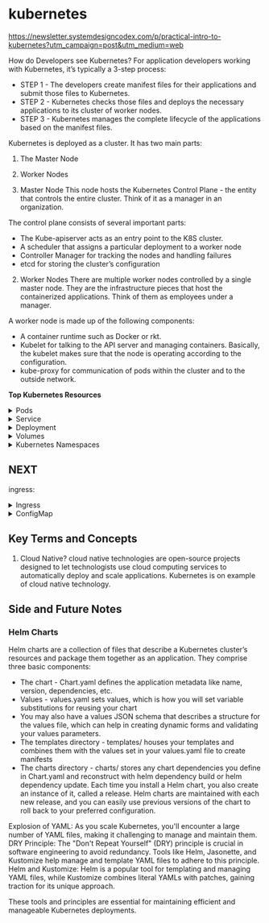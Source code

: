 # kubernetes
https://newsletter.systemdesigncodex.com/p/practical-intro-to-kubernetes?utm_campaign=post&utm_medium=web

How do Developers see Kubernetes?
For application developers working with Kubernetes, it’s typically a 3-step process:
- STEP 1 - The developers create manifest files for their applications and submit those files to Kubernetes.
- STEP 2 - Kubernetes checks those files and deploys the necessary applications to its cluster of worker nodes.
- STEP 3 - Kubernetes manages the complete lifecycle of the applications based on the manifest files.


Kubernetes is deployed as a cluster. It has two main parts:
1. The Master Node
2. Worker Nodes
   
1. Master Node
This node hosts the Kubernetes Control Plane - the entity that controls the entire cluster.
Think of it as a manager in an organization.

The control plane consists of several important parts:

- The Kube-apiserver acts as an entry point to the K8S cluster.
- A scheduler that assigns a particular deployment to a worker node
- Controller Manager for tracking the nodes and handling failures
- etcd for storing the cluster’s configuration

2. Worker Nodes
There are multiple worker nodes controlled by a single master node. They are the infrastructure pieces that host the containerized applications.
Think of them as employees under a manager.

A worker node is made up of the following components:

- A container runtime such as Docker or rkt.
- Kubelet for talking to the API server and managing containers. Basically, the kubelet makes sure that the node is operating according to the configuration.
- kube-proxy for communication of pods within the cluster and to the outside network.

**Top Kubernetes Resources**
<details><summary>Pods</summary>
Pods are the smallest atomic unit that you create in Kubernetes.

Aren’t pods the same as a container?
Not exactly.

Kubernetes groups multiple containers into a single unit known as a Pod. These pods are deployed on the worker nodes we talked about earlier.

`
While multi-container pods have their uses, the common consensus is to have 1 container per pod unless needed otherwise.

This approach makes it easy to scale an application without worrying about multiple processes.
`

Here’s a manifest file to declare a very simple pod.

```Bash apiVersion: v1
kind: Pod
metadata:
   name: basic-pod-demo
spec:
   containers:
   - image: systemdesigncodex/nodejs-demo
     name: hello-service
```

**Some important points to note over here**
- The kind is the type of resource.
- In the metadata section, the name field contains the name of the pod.
- Within the spec section, you can provide details about the containers that are going to be part of the pod. In this example, there’s only one container using the image named systemdesigncodex/nodejs-demo.
- Lastly, we have the name of the container.

To create a Kubernetes resource in your cluster, you use the kubectl command. Once the resource (such as pod is applied), use kubectl to check the status.

```Bash
$ kubectl apply -f <file-name>.yaml
$ kubectl get po
``` 
</details>

<details><summary>Service</summary>
Kubernetes is ideal for managing microservices, deploying one microservice per pod, and ensuring they can communicate seamlessly. Pods, the smallest deployable units in Kubernetes, often need to interact with each other, necessitating a mechanism for pods to locate and connect with each other within the cluster. Kubernetes Services are pivotal in addressing this need.
![image](https://github.com/user-attachments/assets/f3c6aa2b-ab92-48de-84ef-6075dd264e0d)

Here’s the YAML file to create a simple Kubernetes Service resource:

```Bash
apiVersion: v1
kind: Service
metadata:
   name: basic-service
spec:
   ports:
   - port: 80
     targetPort: 3000
   selector:
     app: hello-service
```
The port mapping is important over here:

- The port attribute is the service port
- The targetPort is the port exposed by your application container. For example, a webserver running on port 3000.
</details>
   
<details><summary>Deployment</summary>
   
A Kubernetes Deployment is a higher-level resource you can use for deploying applications and updating them declaratively.
When you create a Deployment, a ReplicaSet resource is also created under the hood to control the pods.

What does a ReplicaSet do?
It lets you create multiple pods for the same application. Think about horizontally scaling your application.
A Deployment sits on top of the ReplicaSet, making sure that the latest version of your app is always running on the desired number of pods.

![image](https://github.com/user-attachments/assets/bf4d42a5-3bf5-44a6-a806-c7ecfc16a9d7)

Also, here’s an example for the Deployment YAML file.

```Bash
apiVersion: apps/v1
kind: Deployment
metadata:
   labels:
     app: nginx
   name: nginx
spec:
   replicas: 3
   selector:
     matchLabels:
       app: nginx
   template:
     metadata:
       labels:
         app: nginx
     spec:
       containers:
       - image: progressivecoder/nginx
         name: nginx
         ports:
         - containerPort: 80
```
Notice the value of the replicas parameter in the spec section. 
It tells Kubernetes how many pods need to be created for the nginx container.

Note that if you deploy pods using a Deployment, you don’t need to create separate YAML files for pods. 
Neither do you need to create a separate ReplicaSet resource.
</details> 

<details><summary>Volumes</summary>
   
Kubernetes volumes are a component of a pod and not a standalone object.

But what is the use of volumes?

Think of them as a form of storage.

In certain scenarios, you may want the application to persist some data to the disk.

Check the below diagram that shows the concept of a Kubernetes Volume.

![image](https://github.com/user-attachments/assets/2b746b97-3a33-45fe-a0f6-4c3ad857d8a4)

So - how to define a Kubernetes Volume?

You declare them as part of the Pod YAML or within the Deployment YAML.

See the below example where we add Volume to the Deployment YAML:
```Bash
apiVersion: apps/v1
kind: Deployment
metadata:
   labels:
     app: nginx
   name: nginx
spec:
   replicas: 1
   selector:
     matchLabels:
      app: nginx
   template:
     metadata:
      labels:
       app: nginx
     spec:
       containers:
       - image: systemdesigncodex/sidecar
         name: sidecar
         env:
         - name: STATIC_SOURCE
           value: https://raw.githubusercontent.com/dashsaurabh/sidecar-demo/master/index.html
         volumeMounts:
         - name: shared-data
           mountPath: /usr/share/nginx/html
       - image: systemdesigncodex/nginx
         name: nginx
         ports:
         - containerPort: 80
         volumeMounts:
         - name: shared-data
           mountPath: /usr/share/nginx/html/
       volumes:
       - name: shared-data
         emptyDir: {}
```
Some important points about the above YAML:

- The volumes section at the very bottom declares a volume of type emptyDir. What it means is that volume starts as an empty directory. It is given the name “shared-data”
- The app running inside the pod can write any files it needs to the empty directory.
- In the above example, the emptyDir volume is used for sharing files between the “sidecar” container and the “nginx” container.
- Within the containers section, the volume “shared-data” is mounted at /usr/share/nginx/html using the volumeMounts section. The mounting is done for both the containers enabling them to share the data.
- When the pod is destroyed, the volume is also destroyed along with it.
</details>
<details>
  <summary>Kubernetes Namespaces</summary>

 In Kubernetes, a namespace is a way to divide cluster resources into virtual partitions. It's primarily used to create separate environments within a single Kubernetes cluster, allowing teams or projects to share the same physical cluster securely. Here are key aspects of namespaces in Kubernetes:

Logical Partitioning: Namespaces provide a way to logically divide cluster resources, such as pods, services, and replication controllers, into distinct groups. This separation helps in organizing and managing resources and enables multi-tenancy within a cluster.

Isolation and Scope: Each namespace provides a scoped environment where resources within one namespace are isolated from resources in another namespace. This isolation helps prevent naming conflicts and resource collisions between different teams or projects using the same cluster.

Default Namespace: Kubernetes clusters come with a default namespace called default. If resources are created without specifying a namespace, they are automatically assigned to this default namespace.

Managing Resources: Resources within a namespace can reference each other directly by their names, without needing to specify the namespace explicitly. For example, a service within a namespace can reference a pod by its name within the same namespace.

Security and Access Control: Kubernetes uses namespaces for access control and resource quota management. Role-based access control (RBAC) policies can be applied per namespace, allowing fine-grained control over who can access or modify resources within that namespace.

Scoping Network Policies: Network policies can be scoped to namespaces, defining rules for inbound and outbound traffic to and from pods within the same namespace. This helps enforce security and communication policies at the namespace level.

Resource Quotas: Quotas can be applied per namespace to limit the amount of compute resources (CPU, memory) and storage that can be consumed by resources within that namespace. This prevents one namespace from consuming all cluster resources and affecting others.

Overall, namespaces in Kubernetes provide a powerful mechanism for managing and organizing cluster resources, promoting isolation, security, and efficient resource utilization within a shared Kubernetes environment

In Summary
- Namespace provides a way to divide cluster resources into separate environments.
- Namespace is useful for organizing resources, managing permissions, and avoiding naming conflicts.
### NOTES FROM LINKEDIN COURSE
- Namespaces in Kubernetes: They help isolate and organize workloads, allowing you to separate applications and microservices in different environments like development and production.
- Creating a Namespace: You can create a namespace using a YAML manifest and the kubectl apply -f namespace.yaml command.
- Managing Namespaces: Use kubectl get namespaces to list namespaces and kubectl delete -f namespace.yaml to delete them.
</details>

## NEXT

ingress: 
<details>
   <summary>Ingress</summary>
- Manages external access to services within a cluster, typically HTTP.
- Provides load balancing, SSL termination, and name-based virtual hosting.
</details>


<details>
   <summary>ConfigMap</summary>
Configuration in Kubernetes:

Traditional Methods: Just like on a native host, you can configure software using command line arguments, environment variables, and config files.
Kubernetes' Opinion: Kubernetes encourages separating code from its configuration. This is reflected in its design and helps in managing configurations more effectively.

ConfigMaps:

What is a ConfigMap?: A ConfigMap is a Kubernetes object used to store configuration data in key-value pairs. This separates the configuration from the application code.
Structure: A ConfigMap has an apiVersion, kind, and metadata section, but it doesn't have a spec section. Instead, it goes straight to data, which contains the key-value pairs.

Using ConfigMaps:

Environment Variables: You can pass configuration data to your pods using environment variables. For example, you can override the color of a container by setting an environment variable using a ConfigMap.
Config Files: ConfigMaps can also store entire configuration files. You can create a ConfigMap from a file and then mount it as a volume in your pod, making the file available to your application.


Example Breakdown:
Environment Variable Example:

ConfigMap Definition:
yaml
``` bash
apiVersion: v1
kind: ConfigMap
metadata:
name: color-config
data:
colour: pink
```

Pod Definition:
yaml
``` bash
env:
name: COLOUR
valueFrom:
configMapKeyRef:
name: color-config
key: colour
```
Outcome: When the pod runs, it uses the colour value from the ConfigMap, setting the environment variable COLOUR to pink.


Config File Example:

Creating a ConfigMap from a File:
bash
kubectl create configmap website --from-file=index.html

Pod Definition:
yaml
``` bash
volumes:
name: website-volume
configMap:
name: website
volumeMounts:
mountPath: /usr/share/nginx/html
name: website-volume
```
Outcome: The ConfigMap website is mounted as a volume, replacing the default Nginx home page with the custom index.html file.



Why Use ConfigMaps?
Separation of Concerns: Keeping configuration separate from code makes it easier to manage and update configurations without changing the application code.
Flexibility: ConfigMaps allow you to change configurations dynamically, making your applications more flexible and easier to manage.
</details>


## Key Terms and Concepts

1. Cloud Native?
cloud native technologies are open-source projects designed to let technologists use cloud computing services to automatically deploy and scale applications.
Kubernetes is on example of cloud native technology.

## Side and Future Notes
### Helm Charts

Helm charts are a collection of files that describe a Kubernetes cluster’s resources and package them together as an application. They comprise three basic components: 

- The chart - Chart.yaml defines the application metadata like name, version, dependencies, etc.
- Values - values.yaml sets values, which is how you will set variable substitutions for reusing your chart
-    You may also have a values JSON schema that describes a structure for the values file, which can help in creating dynamic forms and validating your values parameters.
- The templates directory - templates/ houses your templates and combines them with the values set in your values.yaml file to create manifests
- The charts directory - charts/ stores any chart dependencies you define in Chart.yaml and reconstruct with helm dependency build or helm dependency update.
Each time you install a Helm chart, you also create an instance of it, called a release. Helm charts are maintained with each new release, and you can easily use previous versions of the chart to roll back to your preferred configuration.

Explosion of YAML: As you scale Kubernetes, you'll encounter a large number of YAML files, making it challenging to manage and maintain them.
DRY Principle: The "Don't Repeat Yourself" (DRY) principle is crucial in software engineering to avoid redundancy. Tools like Helm, Jasonette, and Kustomize help manage and template YAML files to adhere to this principle.
Helm and Kustomize: Helm is a popular tool for templating and managing YAML files, while Kustomize combines literal YAMLs with patches, gaining traction for its unique approach.

These tools and principles are essential for maintaining efficient and manageable Kubernetes deployments.



